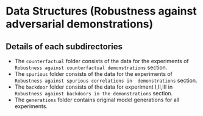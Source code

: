 # Data Structures (Robustness against adversarial demonstrations)


## Details of each subdirectories

- The `counterfactual` folder consists of the data for the experiments of `Robustness against counterfactual demonstrations` section.
- The `spurious` folder consists of the data for the experiments of `Robustness against spurious correlations in  demonstrations` section.
- The `backdoor` folder consists of the data for experiment I,II,III in `Robustness against backdoors in the demonstrations` section.
- The `generations` folder contains original model generations for all experiments.
